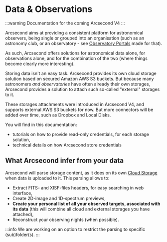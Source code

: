 Data & Observations
===

:::warning
Documentation for the coming Arcsecond V4
:::

Arcsecond aims at providing a consistent platform for astronomical observers, being single or grouped into an
organisation (such as an astronomy club, or an observatory - see [Observatory Portals](/portals/) made for that).

As such, Arcsecond offers solutions for astronomical data alone, for observations alone, and for the combination of
the two (where things become clearly more interesting).

Storing data isn't an easy task. Arcsecond provides its own cloud storage solution based on secured Amazon AWS S3
buckets. But because many astronomers *and observatories* have often already their own storages, Arcsecond
provides a solution to attach such so-called "external" storages to it.

These storages attachments were introduced in Arcsecond V4, and supports external AWS S3 buckets for now. But more
connectors will be added over time, such as Dropbox and Local Disks.

You will find in this documentation:

* tutorials on how to provide read-only credentials, for each storage solution,
* technical details on how Arcsecond store credentials

What Arcsecond infer from your data
---

Arcsecond will parse storage content, as it does on its own [Cloud Storage](/observations/cloud-storage) when data
is uploaded to it. This parsing allows to:

* Extract FITS- and XISF-files headers, for easy searching in web interface,
* Create 2D-image and 1D-spectrum previews,
* **Create your personal list of all your observed targets, associated with its data** (this will combine all cloud and
  external storages you have attached),
* Reconstruct your observing nights (when possible).

:::info
We are working on an option to restrict the parsing to specific (sub)folder(s).
:::
